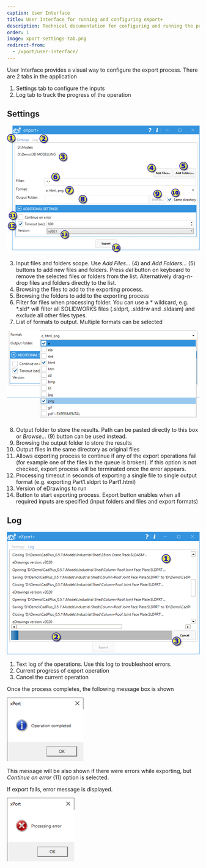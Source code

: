 ```yaml
---
caption: User Interface
title: User Interface for running and configuring eXport+
description: Technical documentation for configuring and running the publishing job of xProps using User Interface
order: 1
image: xport-settings-tab.png
redirect-from:
  - /xport/user-interface/
---
```

User Interface provides a visual way to configure the export process. There are 2 tabs in the application

1. Settings tab to configure the inputs
1. Log tab to track the progress of the operation

## Settings

![eXport+ settings tab](export-settings-tab.png)

3. Input files and folders scope. Use *Add Files...* (4) and *Add Folders...* (5) buttons to add new files and folders. Press *del* button on keyboard to remove the selected files or folders from the list. Alternatively drag-n-drop files and folders directly to the list.
3. Browsing the files to add to the exporting process.
3. Browsing the folders to add to the exporting process
3. Filter for files when processing folder. You can use a * wildcard, e.g. \*.sld\* will filter all SOLIDWORKS files (.sldprt, .slddrw and .sldasm) and exclude all other files types.
3. List of formats to output. Multiple formats can be selected

![Multiple export formats selected](multiple-export-formats.png)

8. Output folder to store the results. Path can be pasted directly to this box or *Browse...* (9) button can be used instead.
8. Browsing the output folder to store the results
8. Output files in the same directory as original files
8. Allows exporting process to continue if any of the export operations fail (for example one of the files in the queue is broken). If this option is not checked, export process will be terminated once the error appears.
8. Processing timeout in seconds of exporting a single file to single output format (e.g. exporting Part1.sldprt to Part1.html)
8. Version of eDrawings to run
8. Button to start exporting process. Export button enables when all required inputs are specified (input folders and files and export formats)

## Log

![eXport+ log tab](export-logs-tab.png)

1. Text log of the operations. Use this log to troubleshoot errors.
1. Current progress of export operation
1. Cancel the current operation

Once the process completes, the following message box is shown

![Operation completed message box](operation-completed-message-box.png)

This message will be also shown if there were errors while exporting, but *Continue on error* (11) option is selected.

If export fails, error message is displayed.

![Processing error box](processing-error-message.png)